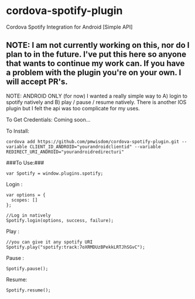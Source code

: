 # cordova-spotify-plugin
Cordova Spotify Integration for Android [Simple API]

## NOTE: I am not currently working on this, nor do I plan to in the future. I've put this here so anyone that wants to continue my work can. If you have a problem with the plugin you're on your own. I will accept PR's. 


NOTE: ANDROID ONLY (for now)
I wanted a really simple way to A) login to spotify natively and B) play / pause / resume natively. There is another IOS plugin but I felt the api was too complicate for my uses. 

To Get Credentials:
  Coming soon...

To Install: 
````
cordova add https://github.com/pmwisdom/cordova-spotify-plugin.git --variable CLIENT_ID_ANDROID="yourandroidclientid" --variable REDIRECT_URI_ANDROID="yourandroidredirecturi"
````

###To Use:###

````
var Spotify = window.plugins.spotify;
````

Login : 
````
var options = {
  scopes: []
};

//Log in natively
Spotify.login(options, success, failure);
````

Play : 
````
//you can give it any spotify URI
Spotify.play("spotify:track:7oXRMDUzBPekkLRTJhSGvC");
````

Pause : 
````
Spotify.pause();
````

Resume: 
````
Spotify.resume();
````
